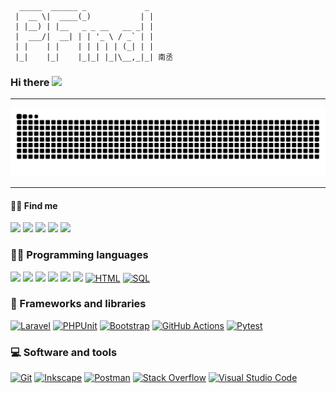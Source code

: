 ```shell
  _____  ______ _             _ 
 |  __ \|  ____(_)           | |
 | |__) | |__   _ _ __   __ _| |
 |  ___/|  __| | | '_ \ / _` | |
 | |    | |    | | | | | (_| | |
 |_|    |_|    |_|_| |_|\__,_|_| 南丞
```
<h3 align="left">
  Hi there
  <img src="https://media.giphy.com/media/hvRJCLFzcasrR4ia7z/giphy.gif" width="28">
</h3>
<hr>

![github contribution grid snake animation](https://raw.githubusercontent.com/pfinal-nc/pfinal-nc/output/github-contribution-grid-snake.svg)

<hr>

#### 👨‍💻 Find me

[![](https://img.shields.io/badge/zhihu-E6162D?style=flat-square&logo=zhihu&logoColor=white)](https://www.zhihu.com/people/NcFial)
[![](https://img.shields.io/badge/-Blog-21759B?style=flat-square&logo=github&logoColor=white)](https://friday-go.icu)
[![](https://img.shields.io/badge/-Email-D14836?style=flat-square&logo=gmail&logoColor=white)](mailto:lampxiezi@163.com)
[![](https://img.shields.io/badge/QQ-faaf08?style=flat-square&logo=tencent-qq&logoColor=000000)](http://wpa.qq.com/msgrd?v=3&uin=1370288056&site=qq&menu=yes)
![](https://img.shields.io/badge/lovesnad-07C160?style=flat-square&logo=wechat&logoColor=white)


### 👨‍💻 Programming languages
<a href="https://github.com/search?l=PHP&q=pfinal-nc&type=users"><img src="https://img.shields.io/badge/PHP-68217A.svg?style=flat-square&logo=php&logoColor=white"></a>
<a href="https://github.com/search?l=Python&q=python"><img src="https://img.shields.io/badge/Python-E39842.svg?style=flat-square&logo=python&logoColor=white"></a>
<a href="https://github.com/search?l=css3&q=css3"><img src="https://img.shields.io/badge/CSS3-1572B6.svg?style=flat-square&logo=css3&logoColor=white"></a>
<a href="https://github.com/search?l=JavaScript&q=JavaScript"><img src="https://img.shields.io/badge/JavaScript-E39842.svg?logo=javascript&logoColor=black"></a>
<a href="https://github.com/search?l=Mysql&q=Mysql"><img src="https://img.shields.io/badge/Mysql-15A6C4.svg?style=flat-square&logo=Mysql&logoColor=blue"></a>
<a href="https://github.com/search?l=go&q=go"><img src="https://img.shields.io/badge/Go-025E8C.svg?style=flat-square&logo=go&logoColor=white"></a>
<a href="https://github.com/search?l=html&q=html"><img alt="HTML" src="https://img.shields.io/badge/HTML-E34F26.svg?style=flat-square&logo=html5&logoColor=white"></a>
<a href="https://github.com/search?l=sql&q=sql"><img alt="SQL" src="https://custom-icon-badges.herokuapp.com/badge/SQL-025E8C.svg?style=flat-square&logo=database&logoColor=white"></a>

### 🧰 Frameworks and libraries

<p>
   <a href="#"><img alt="Laravel" src="https://img.shields.io/badge/-Laravel-CB2029?style=flat-square&logo=sonarlint&logoColor=white"></a>
   <a href="#"><img alt="PHPUnit" src="https://custom-icon-badges.herokuapp.com/badge/PHPUnit-366488.svg?style=flat-square&logo=test-tube&logoColor=white"></a>
   <a href="#"><img alt="Bootstrap" src="https://img.shields.io/badge/Bootstrap-7952B3.svg?style=flat-square&logo=bootstrap&logoColor=white"></a>
   <a href="#"><img alt="GitHub Actions" src="https://img.shields.io/badge/GitHub%20Actions-2671E5.svg?style=flat-square&logo=github%20actions&logoColor=white"></a>
   <a href="#"><img alt="Pytest" src="https://img.shields.io/badge/Pytest-0A9EDC.svg?style=flat-square&logo=pytest&logoColor=white"></a>
</p>


### 💻 Software and tools

<p>
   <a href="#"><img alt="Git" src="https://img.shields.io/badge/Git-F05033.svg?style=flat-square&logo=git&logoColor=white"></a>
   <a href="#"><img alt="Inkscape" src="https://img.shields.io/badge/Inkscape-000000?style=flat-square&logo=Inkscape&logoColor=white"></a>
   <a href="#"><img alt="Postman" src="https://img.shields.io/badge/Postman-FF6C37?style=flat-square&logo=postman&logoColor=white"></a>
   <a href="#"><img alt="Stack Overflow" src="https://img.shields.io/badge/-Stack%20Overflow-FE7A16?style=flat-square&logo=stack-overflow&logoColor=white"></a>
   <a href="#"><img alt="Visual Studio Code" src="https://img.shields.io/badge/Visual%20Studio%20Code-0078d7.svg?style=flat-square&logo=visual-studio-code&logoColor=white"></a>
</p>

